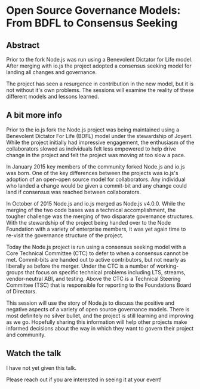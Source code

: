 # Open Source Governance Models: From BDFL to Consensus Seeking

## Abstract

Prior to the fork Node.js was run using a Benevolent Dictator for Life model.
After merging with io.js the project adopted a consensus seeking model for
landing all changes and governance.

The project has seen a resurgence in contribution in the new model, but it is not
without it's own problems. The sessions will examine the reality of these
different models and lessons learned.

## A bit more info

Prior to the io.js fork the Node.js project was being maintained using a Benevolent
Dictator For Life (BDFL) model under the stewardship of Joyent. While the project
initially had impressive engagement, the enthusiasm of the collaborators slowed as
individuals felt less empowered to help drive change in the project and felt the
project was moving at too slow a pace.

In January 2015 key members of the community forked Node.js and io.js was born.
One of the key differences between the projects was io.js's adoption of an open-open
source model for collaborators. Any individual who landed a change would be given a
commit-bit and any change could land if consensus was reached between collaborators.

In October of 2015 Node.js and io.js merged as Node.js v4.0.0. While the merging of
the two code bases was a technical accomplishment, the tougher challenge was the
merging of two disparate governance structures. With the stewardship of the project
being handed over to the Node Foundation with a variety of enterprise members, it
was yet again time to re-visit the governance structure of the project.

Today the Node.js project is run using a consensus seeking model with a Core
Technical Committee (CTC) to defer to when a consensus cannot be met. Commit-bits
are handed out to active contributors, but not nearly as liberally as before the
merger. Under the CTC is a number of working-groups that focus on specific technical
problems including LTS, streams, vendor-neutral ABI, and testing. Above the CTC is a
Technical Steering Committee (TSC) that is responsible for reporting to the Foundations
Board of Directors.

This session will use the story of Node.js to discuss the positive and negative aspects
of a variety of open source governance models. There is most definitely no silver bullet,
and the project is still learning and improving as we go. Hopefully sharing this information
will help other projects make informed decisions about the way in which they want to govern
their project and community.

## Watch the talk

I have not yet given this talk.

Please reach out if you are interested in seeing it at your event!